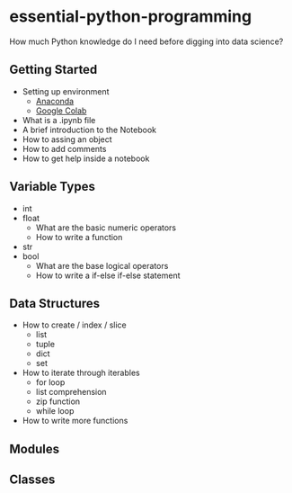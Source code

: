 # essential-python-programming

How much Python knowledge do I need before digging into data science?

## Getting Started

- Setting up environment
  - [Anaconda](https://www.anaconda.com/download)
  - [Google Colab](https://colab.research.google.com/)
- What is a .ipynb file
- A brief introduction to the Notebook
- How to assing an object
- How to add comments
- How to get help inside a notebook

## Variable Types

- int
- float
  - What are the basic numeric operators
  - How to write a function
- str
- bool
  - What are the base logical operators
  - How to write a if-else if-else statement

## Data Structures

- How to create / index / slice
  - list
  - tuple
  - dict
  - set
- How to iterate through iterables
  - for loop
  - list comprehension
  - zip function
  - while loop
- How to write more functions

## Modules

## Classes
